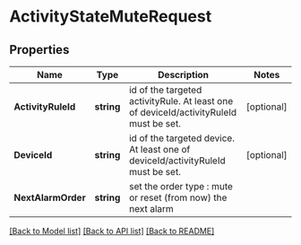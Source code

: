 # ActivityStateMuteRequest

## Properties

Name | Type | Description | Notes
------------ | ------------- | ------------- | -------------
**ActivityRuleId** | **string** | id of the targeted activityRule. At least one of deviceId/activityRuleId must be set. | [optional] 
**DeviceId** | **string** | id of the targeted device. At least one of deviceId/activityRuleId must be set. | [optional] 
**NextAlarmOrder** | **string** | set the order type : mute or reset (from now) the next alarm | 

[[Back to Model list]](../README.md#documentation-for-models) [[Back to API list]](../README.md#documentation-for-api-endpoints) [[Back to README]](../README.md)


